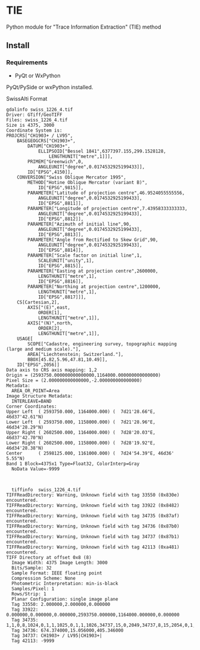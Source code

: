 # TIE #

Python module for "Trace Information Extraction" (TIE) method

## Install ##

### Requirements ###

* PyQt or WxPython

PyQt/PySide or wxPython
        installed.



SwissAlti  Format

    gdalinfo swiss_1226_4.tif
    Driver: GTiff/GeoTIFF
    Files: swiss_1226_4.tif
    Size is 4375, 3000
    Coordinate System is:
    PROJCRS["CH1903+ / LV95",
        BASEGEOGCRS["CH1903+",
            DATUM["CH1903+",
                ELLIPSOID["Bessel 1841",6377397.155,299.1528128,
                    LENGTHUNIT["metre",1]]],
            PRIMEM["Greenwich",0,
                ANGLEUNIT["degree",0.0174532925199433]],
            ID["EPSG",4150]],
        CONVERSION["Swiss Oblique Mercator 1995",
            METHOD["Hotine Oblique Mercator (variant B)",
                ID["EPSG",9815]],
            PARAMETER["Latitude of projection centre",46.9524055555556,
                ANGLEUNIT["degree",0.0174532925199433],
                ID["EPSG",8811]],
            PARAMETER["Longitude of projection centre",7.43958333333333,
                ANGLEUNIT["degree",0.0174532925199433],
                ID["EPSG",8812]],
            PARAMETER["Azimuth of initial line",90,
                ANGLEUNIT["degree",0.0174532925199433],
                ID["EPSG",8813]],
            PARAMETER["Angle from Rectified to Skew Grid",90,
                ANGLEUNIT["degree",0.0174532925199433],
                ID["EPSG",8814]],
            PARAMETER["Scale factor on initial line",1,
                SCALEUNIT["unity",1],
                ID["EPSG",8815]],
            PARAMETER["Easting at projection centre",2600000,
                LENGTHUNIT["metre",1],
                ID["EPSG",8816]],
            PARAMETER["Northing at projection centre",1200000,
                LENGTHUNIT["metre",1],
                ID["EPSG",8817]]],
        CS[Cartesian,2],
            AXIS["(E)",east,
                ORDER[1],
                LENGTHUNIT["metre",1]],
            AXIS["(N)",north,
                ORDER[2],
                LENGTHUNIT["metre",1]],
        USAGE[
            SCOPE["Cadastre, engineering survey, topographic mapping (large and medium scale)."],
            AREA["Liechtenstein; Switzerland."],
            BBOX[45.82,5.96,47.81,10.49]],
        ID["EPSG",2056]]
    Data axis to CRS axis mapping: 1,2
    Origin = (2593750.000000000000000,1164000.000000000000000)
    Pixel Size = (2.000000000000000,-2.000000000000000)
    Metadata:
      AREA_OR_POINT=Area
    Image Structure Metadata:
      INTERLEAVE=BAND
    Corner Coordinates:
    Upper Left  ( 2593750.000, 1164000.000) (  7d21'28.66"E, 46d37'42.61"N)
    Lower Left  ( 2593750.000, 1158000.000) (  7d21'28.96"E, 46d34'28.29"N)
    Upper Right ( 2602500.000, 1164000.000) (  7d28'20.03"E, 46d37'42.70"N)
    Lower Right ( 2602500.000, 1158000.000) (  7d28'19.92"E, 46d34'28.38"N)
    Center      ( 2598125.000, 1161000.000) (  7d24'54.39"E, 46d36' 5.55"N)
    Band 1 Block=4375x1 Type=Float32, ColorInterp=Gray
      NoData Value=-9999
      
      
      
      tiffinfo  swiss_1226_4.tif
    TIFFReadDirectory: Warning, Unknown field with tag 33550 (0x830e) encountered.
    TIFFReadDirectory: Warning, Unknown field with tag 33922 (0x8482) encountered.
    TIFFReadDirectory: Warning, Unknown field with tag 34735 (0x87af) encountered.
    TIFFReadDirectory: Warning, Unknown field with tag 34736 (0x87b0) encountered.
    TIFFReadDirectory: Warning, Unknown field with tag 34737 (0x87b1) encountered.
    TIFFReadDirectory: Warning, Unknown field with tag 42113 (0xa481) encountered.
    TIFF Directory at offset 0x8 (8)
      Image Width: 4375 Image Length: 3000
      Bits/Sample: 32
      Sample Format: IEEE floating point
      Compression Scheme: None
      Photometric Interpretation: min-is-black
      Samples/Pixel: 1
      Rows/Strip: 1
      Planar Configuration: single image plane
      Tag 33550: 2.000000,2.000000,0.000000
      Tag 33922: 0.000000,0.000000,0.000000,2593750.000000,1164000.000000,0.000000
      Tag 34735: 1,1,0,8,1024,0,1,1,1025,0,1,1,1026,34737,15,0,2049,34737,8,15,2054,0,1,9102,2062,34736,3,0,3072,0,1,2056,3076,0,1,9001
      Tag 34736: 674.374000,15.056000,405.346000
      Tag 34737: CH1903+ / LV95|CH1903+|
      Tag 42113: -9999
    
    

